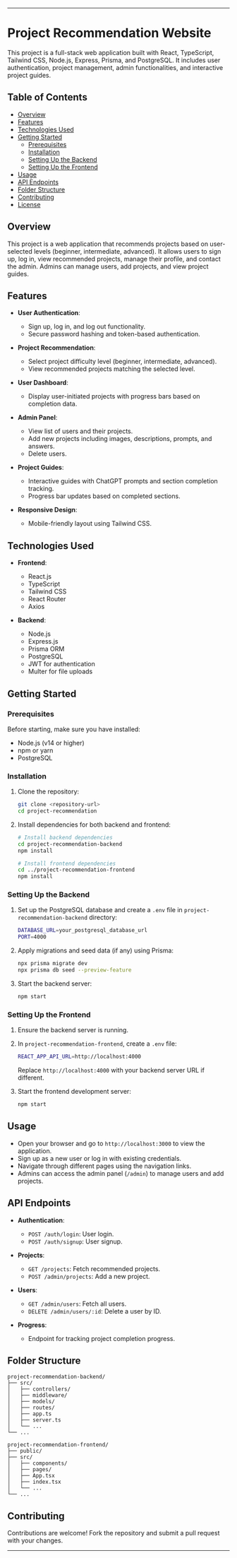 
---

# Project Recommendation Website

This project is a full-stack web application built with React, TypeScript, Tailwind CSS, Node.js, Express, Prisma, and PostgreSQL. It includes user authentication, project management, admin functionalities, and interactive project guides.

## Table of Contents

- [Overview](#overview)
- [Features](#features)
- [Technologies Used](#technologies-used)
- [Getting Started](#getting-started)
  - [Prerequisites](#prerequisites)
  - [Installation](#installation)
  - [Setting Up the Backend](#setting-up-the-backend)
  - [Setting Up the Frontend](#setting-up-the-frontend)
- [Usage](#usage)
- [API Endpoints](#api-endpoints)
- [Folder Structure](#folder-structure)
- [Contributing](#contributing)
- [License](#license)

## Overview

This project is a web application that recommends projects based on user-selected levels (beginner, intermediate, advanced). It allows users to sign up, log in, view recommended projects, manage their profile, and contact the admin. Admins can manage users, add projects, and view project guides.

## Features

- **User Authentication**:
  - Sign up, log in, and log out functionality.
  - Secure password hashing and token-based authentication.

- **Project Recommendation**:
  - Select project difficulty level (beginner, intermediate, advanced).
  - View recommended projects matching the selected level.

- **User Dashboard**:
  - Display user-initiated projects with progress bars based on completion data.

- **Admin Panel**:
  - View list of users and their projects.
  - Add new projects including images, descriptions, prompts, and answers.
  - Delete users.

- **Project Guides**:
  - Interactive guides with ChatGPT prompts and section completion tracking.
  - Progress bar updates based on completed sections.

- **Responsive Design**:
  - Mobile-friendly layout using Tailwind CSS.

## Technologies Used

- **Frontend**:
  - React.js
  - TypeScript
  - Tailwind CSS
  - React Router
  - Axios

- **Backend**:
  - Node.js
  - Express.js
  - Prisma ORM
  - PostgreSQL
  - JWT for authentication
  - Multer for file uploads

## Getting Started

### Prerequisites

Before starting, make sure you have installed:

- Node.js (v14 or higher)
- npm or yarn
- PostgreSQL

### Installation

1. Clone the repository:

   ```bash
   git clone <repository-url>
   cd project-recommendation
   ```

2. Install dependencies for both backend and frontend:

   ```bash
   # Install backend dependencies
   cd project-recommendation-backend
   npm install

   # Install frontend dependencies
   cd ../project-recommendation-frontend
   npm install
   ```

### Setting Up the Backend

1. Set up the PostgreSQL database and create a `.env` file in `project-recommendation-backend` directory:

   ```bash
   DATABASE_URL=your_postgresql_database_url
   PORT=4000
   ```

2. Apply migrations and seed data (if any) using Prisma:

   ```bash
   npx prisma migrate dev
   npx prisma db seed --preview-feature
   ```

3. Start the backend server:

   ```bash
   npm start
   ```

### Setting Up the Frontend

1. Ensure the backend server is running.

2. In `project-recommendation-frontend`, create a `.env` file:

   ```bash
   REACT_APP_API_URL=http://localhost:4000
   ```

   Replace `http://localhost:4000` with your backend server URL if different.

3. Start the frontend development server:

   ```bash
   npm start
   ```

## Usage

- Open your browser and go to `http://localhost:3000` to view the application.
- Sign up as a new user or log in with existing credentials.
- Navigate through different pages using the navigation links.
- Admins can access the admin panel (`/admin`) to manage users and add projects.

## API Endpoints

- **Authentication**:
  - `POST /auth/login`: User login.
  - `POST /auth/signup`: User signup.

- **Projects**:
  - `GET /projects`: Fetch recommended projects.
  - `POST /admin/projects`: Add a new project.

- **Users**:
  - `GET /admin/users`: Fetch all users.
  - `DELETE /admin/users/:id`: Delete a user by ID.

- **Progress**:
  - Endpoint for tracking project completion progress.

## Folder Structure

```
project-recommendation-backend/
├── src/
│   ├── controllers/
│   ├── middleware/
│   ├── models/
│   ├── routes/
│   ├── app.ts
│   ├── server.ts
│   └── ...
└── ...

project-recommendation-frontend/
├── public/
├── src/
│   ├── components/
│   ├── pages/
│   ├── App.tsx
│   ├── index.tsx
│   └── ...
└── ...
```

## Contributing

Contributions are welcome! Fork the repository and submit a pull request with your changes.


---

